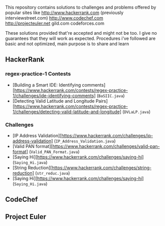 This repository contains solutions to challenges and problems offered by popular sites like 
http://www.hackerrank.com (previously interviewstreet.com)
http://www.codechef.com  
http://projecteuler.net
gild.com
codeforces.com

These solutions provided that're accepted and might not be too. I give no guarantees that they will work as expected. 
Procedures i've followed are basic and not optimized, main purpose is to share and learn

## HackerRank

### regex-practice-1 Contests

* [Building a Smart IDE: Identifying comments][https://www.hackerrank.com/contests/regex-practice-1/challenges/ide-identifying-comments] (`BaSIIC.java`)
* [Detecting Valid Latitude and Longitude Pairs][https://www.hackerrank.com/contests/regex-practice-1/challenges/detecting-valid-latitude-and-longitude] (`DVLaLP.java`)

### Challenges

* [IP Address Validation][https://www.hackerrank.com/challenges/ip-address-validation] (`IP_Address_Validation.java`)
* [Valid PAN format][https://www.hackerrank.com/challenges/valid-pan-format] (`Valid_PAN_Format.java`)
* [Saying Hi][https://www.hackerrank.com/challenges/saying-hi] (`Saying_Hi.java`)
* [String Reduction][https://www.hackerrank.com/challenges/string-reduction] (`str_reduc.java`)
* [Saying Hi][https://www.hackerrank.com/challenges/saying-hi] (`Saying_Hi.java`)


## CodeChef

## Project Euler
